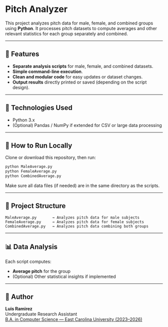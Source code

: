 
# Pitch Analyzer

This project analyzes pitch data for male, female, and combined groups using **Python**. It processes pitch datasets to compute averages and other relevant statistics for each group separately and combined.

---

## 🔬 Features

- **Separate analysis scripts** for male, female, and combined datasets.
- **Simple command-line execution**.
- **Clean and modular code** for easy updates or dataset changes.
- **Output results** directly printed or saved (depending on the script design).

---

## 🧠 Technologies Used

- Python 3.x
- (Optional) Pandas / NumPy if extended for CSV or large data processing

---

## 🚀 How to Run Locally

Clone or download this repository, then run:

```bash
python MaleAverage.py
python FemaleAverage.py
python CombinedAverage.py
```

Make sure all data files (if needed) are in the same directory as the scripts.

---

## 📁 Project Structure

```
MaleAverage.py       → Analyzes pitch data for male subjects
FemaleAverage.py     → Analyzes pitch data for female subjects
CombinedAverage.py   → Analyzes pitch data combining both groups
```

---

## 📊 Data Analysis

Each script computes:

- **Average pitch** for the group
- (Optional) Other statistical insights if implemented

---

## 👤 Author

**Luis Ramirez**  
Undergraduate Research Assistant  
[B.A. in Computer Science — East Carolina University (2023–2026)](https://github.com/LuisR-ecu)
